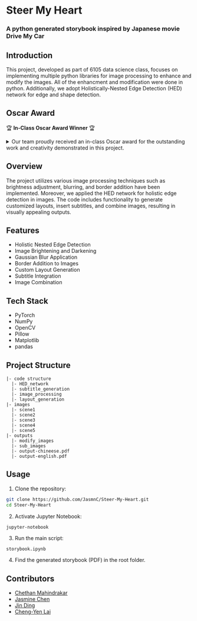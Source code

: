 # Steer My Heart
### A python generated storybook inspired by Japanese movie Drive My Car

## Introduction

This project, developed as part of 6105 data science class, focuses on implementing multiple python libraries for image processing to enhance and modify the images. 
All of the enhancment and modification were done in python. Additionally, we adopt Holistically-Nested Edge Detection (HED) network for edge and shape detection.

## Oscar Award

🏆 **In-Class Oscar Award Winner** 🏆

<details>
  <summary>Our team proudly received an in-class Oscar award for the outstanding work and creativity demonstrated in this project.</summary>
 
  ![](oscar.jpg)

</details>

## Overview

The project utilizes various image processing techniques such as brightness adjustment, blurring, and border addition have been implemented. Moreover, we applied the HED network for holistic edge detection in images. The code includes functionality to generate customized layouts, insert subtitles, and combine images, resulting in visually appealing outputs.

## Features

- Holistic Nested Edge Detection
- Image Brightening and Darkening
- Gaussian Blur Application
- Border Addition to Images
- Custom Layout Generation
- Subtitle Integration
- Image Combination

## Tech Stack

- PyTorch
- NumPy
- OpenCV
- Pillow
- Matplotlib
- pandas

## Project Structure

```
|- code structure
  |- HED_network
  |- subtitle_generation
  |- image_processing
  |- layout_generation
|- images
  |- scene1
  |- scene2
  |- scene3
  |- scene4
  |- scene5
|- outputs
  |- modify_images
  |- sub_images
  |- output-chineese.pdf
  |- output-english.pdf
```

## Usage

1. Clone the repository:

```bash
git clone https://github.com/JasmnC/Steer-My-Heart.git
cd Steer-My-Heart
```

2. Activate Jupyter Notebook:

```bash
jupyter-notebook
```
3. Run the main script:

```
storybook.ipynb
```

4. Find the generated storybook (PDF) in the root folder.


## Contributors

- [Chethan Mahindrakar](https://github.com/chethanmahindrakar)
- [Jasmine Chen](https://github.com/JasmnC)
- [Jin Ding](https://github.com/DingJin123)
- [Cheng-Yen Lai](https://github.com/cylai0227)

